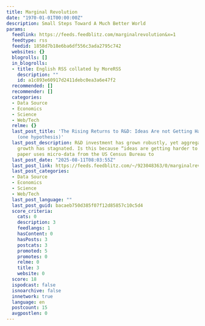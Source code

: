 ```yaml
---
title: Marginal Revolution
date: "1970-01-01T00:00:00Z"
description: Small Steps Toward A Much Better World
params:
  feedlink: https://feeds.feedblitz.com/marginalrevolution&x=1
  feedtype: rss
  feedid: 1858d7b18e6ba6df556c3ada2795c742
  websites: {}
  blogrolls: []
  in_blogrolls:
  - title: English RSS collated by MoreRSS
    description: ""
    id: a1c893e60917d2411debc0ea3a6e47f2
  recommended: []
  recommender: []
  categories:
  - Data Source
  - Economics
  - Science
  - Web/Tech
  relme: {}
  last_post_title: 'The Rising Returns to R&D: Ideas Are not Getting Harder to Find
    (one hypothesis)'
  last_post_description: R&D investment has grown robustly, yet aggregate productivity
    growth has stagnated. Is this because “ideas are getting harder to find”? This
    paper uses micro-data from the US Census Bureau to
  last_post_date: "2025-08-11T08:03:55Z"
  last_post_link: https://feeds.feedblitz.com/~/923048363/0/marginalrevolution~The-Rising-Returns-to-RD-Ideas-Are-not-Getting-Harder-to-Find-one-hypothesis.html
  last_post_categories:
  - Data Source
  - Economics
  - Science
  - Web/Tech
  last_post_language: ""
  last_post_guid: bacaeb750d385f07f12d85857c10c5d4
  score_criteria:
    cats: 0
    description: 3
    feedlangs: 1
    hasContent: 0
    hasPosts: 3
    postcats: 3
    promoted: 5
    promotes: 0
    relme: 0
    title: 3
    website: 0
  score: 18
  ispodcast: false
  isnoarchive: false
  innetwork: true
  language: en
  postcount: 15
  avgpostlen: 0
---
```

